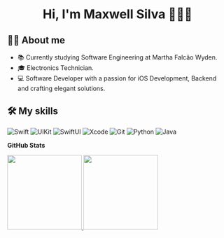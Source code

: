 <h1 align="center">Hi, I'm Maxwell Silva 👨🏽‍💻</h1>

## ✍🏼 About me

- 📚 Currently studying Software Engineering at Martha Falcão Wyden.<br/>
- 🎓 Electronics Technician.<br/>
- 💻 Software Developer with a passion for iOS Development, Backend and crafting elegant solutions.<br/>

## 🛠️ My skills

![Swift](https://img.shields.io/badge/Swift-333333?&style=for-the-badge&logo=swift)
![UIKit](https://img.shields.io/badge/UIKit-333333?style=for-the-badge&logo=uikit)
![SwiftUI](https://img.shields.io/badge/SwiftUI-333333?style=for-the-badge&logo=swift&logoColor=violet)
![Xcode](https://img.shields.io/badge/Xcode-333333?style=for-the-badge&logo=xcode)
![Git](https://img.shields.io/badge/Git-333333?style=for-the-badge&logo=Git)
![Python](https://img.shields.io/badge/Python-333333?style=for-the-badge&logo=python)
![Java](https://img.shields.io/badge/Java-333333?style=for-the-badge&logo=java)

  
**GitHub Stats**

<div align="leading">  
  <a href="https://github.com/maxwellssilva" title="Perfil do Maxwell">
    <img height="170em" src="https://github-readme-stats.vercel.app/api?username=maxwellssilva&show_icons=true&theme=algolia&include_all_commits=true">
    <img height="170em" src="https://github-readme-stats.vercel.app/api/top-langs/?theme=algolia&layout=compact&username=maxwellssilva">
  </a>
</div>
